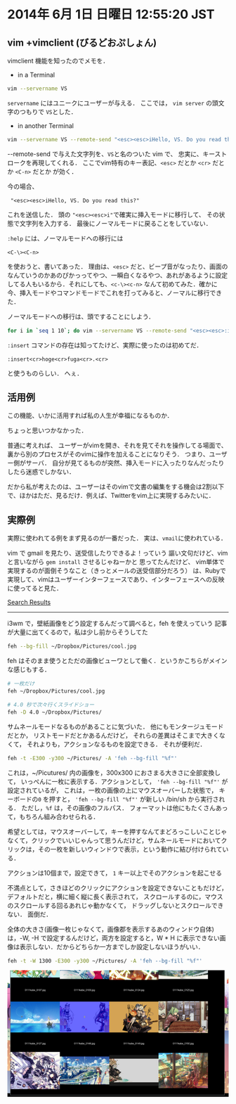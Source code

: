 2014年  6月  1日 日曜日 12:55:20 JST
===

vim +vimclient (びるどおぷしょん)
---------------------------------

vimclient 機能を知ったのでメモを．

- in a Terminal

```bash
vim --servername VS
```

`servername` にはユニークにユーザーが与える．
ここでは，
`vim server` の頭文字のつもりで
`VS`とした．

- in another Terminal

```bash
vim --servername VS --remote-send "<esc><esc>iHello, VS. Do you read this?"
```

--remote-send で与えた文字列を、`VS`と名のついた vim で、
忠実に、キーストロークを再現してくれる．
ここでvim特有のキー表記、`<esc>` だとか `<cr>` だとか `<C-n>` だとか
が効く．

今の場合、

```vim
 "<esc><esc>iHello, VS. Do you read this?"
```

これを送信した．
頭の `"<esc><esc>i"`で確実に挿入モードに移行して、
その状態で文字列を入力する．
最後にノーマルモードに戻ることをしていない．

`:help` には、ノーマルモードへの移行には

```vim
<C-\><C-n>
```

を使おうと、書いてあった．
理由は、`<esc>` だと、ビープ音がなったり、画面のなんていうのかあのぴかっってやつ、一瞬白くなるやつ、あれがあるように設定してる人もいるから．それにしても、`<c-\><c-n>` なんて初めてみた．確かに今、挿入モードやコマンドモードでこれを打ってみると、ノーマルに移行できた．

ノーマルモードへの移行は、頭ですることにしよう．

```bash
for i in `seq 1 10`; do vim --servername VS --remote-send "<esc><esc>:insert<cr>${i}<cr>."; done
```

`:insert` コマンドの存在は知ってたけど、実際に使ったのは初めてだ．

```vim
:insert<cr>hoge<cr>fuga<cr>.<cr>
```

と使うものらしい．
へぇ．

活用例
---

この機能、いかに活用すれば私の人生が幸福になるものか．

ちょっと思いつかなかった．

普通に考えれば、
ユーザーがvimを開き、それを見てそれを操作してる場面で、裏から別のプロセスがそのvimに操作を加えることになりそう．
つまり、ユーザー側がサーバ．
自分が見てるものが突然、挿入モードに入ったりなんだったりしたら迷惑でしかない．

だから私が考えたのは、ユーザーはそのvimで文書の編集をする機会は2割以下で、ほかはただ、見るだけ．例えば、Twitterをvim上に実現するみたいに．

実際例
---

実際に使われてる例をまず見るのが一番だった．
実は、`vmail`に使われている．

vim で gmail を見たり、送受信したりできるよ！っていう
謳い文句だけど、vimと言いながら `gem install` させるじゃねーかと
思ってたんだけど、
vim単体で実現するのが面倒そうなこと（きっとメールの送受信部分だろう）
は、Rubyで実現して、vimはユーザーインターフェースであり、インターフェースへの反映に使ってると見た．

[Search Results](https://github.com/danchoi/vmail/search?q=servername&ref=cmdform)

----------------------------------------------------------

i3wm で，壁紙画像をどう設定するんだって調べると，feh を使えっていう
記事が大量に出てくるので，私は少し前からそうしてた

```bash
feh --bg-fill ~/Dropbox/Pictures/cool.jpg
```

feh はそのまま使うとただの画像ビューワとして働く．というかこちらがメインな感じもする．

```bash
# 一枚だけ
feh ~/Dropbox/Pictures/cool.jpg
```

```bash
# 4.0 秒で次々行くスライドショー
feh -D 4.0 ~/Dropbox/Pictures/
```

サムネールモードなるものがあることに気づいた．
他にもモンタージュモードだとか，
リストモードだとかあるんだけど，
それらの差異はそこまで大きくなくて，
それよりも，アクションなるものを設定できる．
それが便利だ．

```bash
feh -t -E300 -y300 ~/Pictures/ -A 'feh --bg-fill "%f"'
```

これは，~/Picutures/ 内の画像を，300x300 におさまる大きさに全部変換して，
いっぺんに一枚に表示する．アクションとして，
`'feh --bg-fill "%f"'`
が設定されているが，
これは，一枚の画像の上にマウスオーバーした状態で，
キーボードの`0` を押すと，
`'feh --bg-fill "%f"'`
が新しい /bin/sh から実行される．
ただし，`%f` は，その画像のフルパス．
フォーマットは他にもたくさんあって，もちろん組み合わせられる．

希望としては，マウスオーバーして，キーを押すなんてまどろっこしいことじゃなくて，クリックでいいじゃんって思うんだけど，サムネールモードにおいてクリックは，その一枚を新しいウィンドウで表示，という動作に結び付けられている．

アクションは10個まで，設定できて，
`1` キー以上でそのアクションを起こせる

不満点として，さきほどのクリックにアクションを設定できないこともだけど，
デフォルトだと，横に細く縦に長く表示されて，
スクロールするのに，マウスのスクロールする回るあれじゃ動かなくて，
ドラッグしないとスクロールできない．
面倒だ．

全体の大きさ(画像一枚じゃなくて，画像郡を表示するあのウィンドウ自体)は，-W, -H で設定するんだけど，両方を設定すると，W * H に表示できない画像は表示しない．だからどちらか一方までしか設定しないほうがいい．

```bash
feh -t -W 1300 -E300 -y300 ~/Pictures/ -A 'feh --bg-fill "%f"'
```

![](../../img/140601.png)
